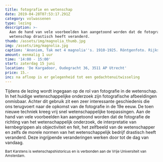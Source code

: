 ```yaml
---
title: fotografie en wetenschap
date: 2019-04-28T07:53:17.291Z
category: volwassenen
type: lezing
description: >-
  Aan de hand van vele voorbeelden kan aangetoond worden dat de fotografie de
  wetenschap drastisch heeft veranderd.
thumb: /assets/img/magnolia_thumb.jpg
img: /assets/img/magnolia.jpg
caption: 'Anoniem, Tak met 4 magnolia''s. 1910-1925. Röntgenfoto. Rijksmuseum Amsterdam'
amount: eenmalig 1 uur
time: '14:00 - 15:00'
start: zaterdag 15 juni
location: 'De Kargadoor, Oudegracht 36, 3511 AP Utrecht'
price: 15.-
inc: na afloop is er gelegenheid tot een gedachtenuitwisseling
---
```

Tijdens de lezing wordt ingegaan op de rol van fotografie in de wetenschap. In het huidige wetenschappelijke onderzoek zijn fotografische afbeeldingen onmisbaar. Achter dit gebruik zit een zeer interessante geschiedenis die ons terugvoert naar de opkomst van de fotografie in de 19e eeuw. De toen nieuwe techniek kreeg vrij snel wetenschappelijke toepassingen. Aan de hand van vele voorbeelden kan aangetoond worden dat de fotografie de richting van het wetenschappelijk onderzoek, de interpretatie van kernbegrippen als objectiviteit en feit, het zelfbeeld van de wetenschapper en zelfs de morele normen van het wetenschappelijk bedrijf drastisch heeft veranderd. Deze ingrijpende veranderingen werken door tot de dag van vandaag.

<small>Bart Karstens is wetenschapshistoricus en is verbonden aan de Vrije Universiteit van Amsterdam.</small>
